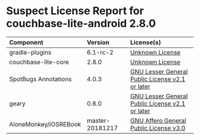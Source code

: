 
Suspect License Report for couchbase-lite-android 2.8.0
=======================================================

|Component|Version|License(s)|
| :--- | :--- | :--- |
|gradle-plugins|6.1-rc-2|[Unknown License](../../license-data/00000000-0010-0000-0000-000000000000.txt)|
|couchbase-lite-core|2.8.0|[Unknown License](../../license-data/00000000-0010-0000-0000-000000000000.txt)|
|SpotBugs Annotations|4.0.3|[GNU Lesser General Public License v2.1 or later](../../license-data/cff110eb-f85c-445c-9d3b-00a04b7f4cf0.txt)|
|geary|0.6.0|[GNU Lesser General Public License v2.1 or later](../../license-data/cff110eb-f85c-445c-9d3b-00a04b7f4cf0.txt)|
|AloneMonkey/iOSREBook|master-20181217|[GNU Affero General Public License v3.0](../../license-data/394cd54e-2263-4005-ac0b-2c080a383d84.txt)|
